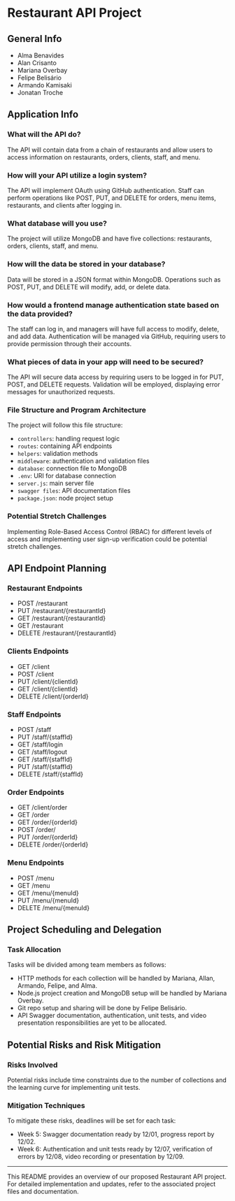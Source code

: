 # Restaurant API Project

## General Info

- Alma Benavides
- Alan Crisanto
- Mariana Overbay
- Felipe Belisário
- Armando Kamisaki
- Jonatan Troche

## Application Info

### What will the API do?

The API will contain data from a chain of restaurants and allow users to access information on restaurants, orders, clients, staff, and menu.

### How will your API utilize a login system?

The API will implement OAuth using GitHub authentication. Staff can perform operations like POST, PUT, and DELETE for orders, menu items, restaurants, and clients after logging in.

### What database will you use?

The project will utilize MongoDB and have five collections: restaurants, orders, clients, staff, and menu.

### How will the data be stored in your database?

Data will be stored in a JSON format within MongoDB. Operations such as POST, PUT, and DELETE will modify, add, or delete data.

### How would a frontend manage authentication state based on the data provided?

The staff can log in, and managers will have full access to modify, delete, and add data. Authentication will be managed via GitHub, requiring users to provide permission through their accounts.

### What pieces of data in your app will need to be secured?

The API will secure data access by requiring users to be logged in for PUT, POST, and DELETE requests. Validation will be employed, displaying error messages for unauthorized requests.

### File Structure and Program Architecture

The project will follow this file structure:
- `controllers`: handling request logic
- `routes`: containing API endpoints
- `helpers`: validation methods
- `middleware`: authentication and validation files
- `database`: connection file to MongoDB
- `.env`: URI for database connection
- `server.js`: main server file
- `swagger files`: API documentation files
- `package.json`: node project setup

### Potential Stretch Challenges

Implementing Role-Based Access Control (RBAC) for different levels of access and implementing user sign-up verification could be potential stretch challenges.

## API Endpoint Planning

### Restaurant Endpoints

- POST /restaurant
- PUT /restaurant/{restaurantId}
- GET /restaurant/{restaurantId}
- GET /restaurant
- DELETE /restaurant/{restaurantId}

### Clients Endpoints

- GET /client
- POST /client
- PUT /client/{clientId}
- GET /client/{clientId}
- DELETE /client/{orderId}

### Staff Endpoints

- POST /staff
- PUT /staff/{staffId}
- GET /staff/login
- GET /staff/logout
- GET /staff/{staffId}
- PUT /staff/{staffId}
- DELETE /staff/{staffId}

### Order Endpoints

- GET /client/order
- GET /order
- GET /order/{orderId}
- POST /order/
- PUT /order/{orderId}
- DELETE /order/{orderId}

### Menu Endpoints

- POST /menu
- GET /menu
- GET /menu/{menuId}
- PUT /menu/{menuId}
- DELETE /menu/{menuId}

## Project Scheduling and Delegation

### Task Allocation

Tasks will be divided among team members as follows:
- HTTP methods for each collection will be handled by Mariana, Allan, Armando, Felipe, and Alma.
- Node.js project creation and MongoDB setup will be handled by Mariana Overbay.
- Git repo setup and sharing will be done by Felipe Belisário.
- API Swagger documentation, authentication, unit tests, and video presentation responsibilities are yet to be allocated.

## Potential Risks and Risk Mitigation

### Risks Involved

Potential risks include time constraints due to the number of collections and the learning curve for implementing unit tests.

### Mitigation Techniques

To mitigate these risks, deadlines will be set for each task:
- Week 5: Swagger documentation ready by 12/01, progress report by 12/02.
- Week 6: Authentication and unit tests ready by 12/07, verification of errors by 12/08, video recording or presentation by 12/09.

---

This README provides an overview of our proposed Restaurant API project. For detailed implementation and updates, refer to the associated project files and documentation.

